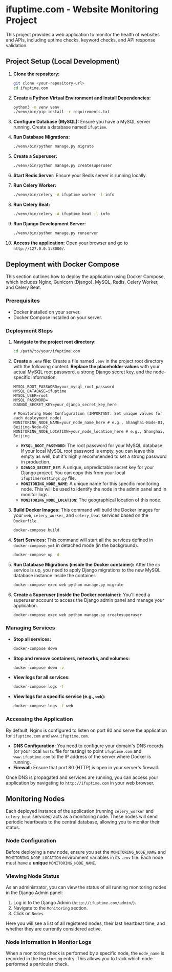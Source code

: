 # ifuptime.com - Website Monitoring Project

This project provides a web application to monitor the health of websites and APIs, including uptime checks, keyword checks, and API response validation.

## Project Setup (Local Development)

1.  **Clone the repository:**
    ```bash
    git clone <your-repository-url>
    cd ifuptime.com
    ```

2.  **Create a Python Virtual Environment and Install Dependencies:**
    ```bash
    python3 -m venv venv
    ./venv/bin/pip install -r requirements.txt
    ```

3.  **Configure Database (MySQL):**
    Ensure you have a MySQL server running. Create a database named `ifuptime`.

4.  **Run Database Migrations:**
    ```bash
    ./venv/bin/python manage.py migrate
    ```

5.  **Create a Superuser:**
    ```bash
    ./venv/bin/python manage.py createsuperuser
    ```

6.  **Start Redis Server:**
    Ensure your Redis server is running locally.

7.  **Run Celery Worker:**
    ```bash
    ./venv/bin/celery -A ifuptime worker -l info
    ```

8.  **Run Celery Beat:**
    ```bash
    ./venv/bin/celery -A ifuptime beat -l info
    ```

9.  **Run Django Development Server:**
    ```bash
    ./venv/bin/python manage.py runserver
    ```

10. **Access the application:** Open your browser and go to `http://127.0.0.1:8000/`.

## Deployment with Docker Compose

This section outlines how to deploy the application using Docker Compose, which includes Nginx, Gunicorn (Django), MySQL, Redis, Celery Worker, and Celery Beat.

### Prerequisites

*   Docker installed on your server.
*   Docker Compose installed on your server.

### Deployment Steps

1.  **Navigate to the project root directory:**
    ```bash
    cd /path/to/your/ifuptime.com
    ```

2.  **Create a `.env` file:**
    Create a file named `.env` in the project root directory with the following content. **Replace the placeholder values** with your actual MySQL root password, a strong Django secret key, and the node-specific information.
    ```env
    MYSQL_ROOT_PASSWORD=your_mysql_root_password
    MYSQL_DATABASE=ifuptime
    MYSQL_USER=root
    MYSQL_PASSWORD=
    DJANGO_SECRET_KEY=your_django_secret_key_here

    # Monitoring Node Configuration (IMPORTANT: Set unique values for each deployment node)
    MONITORING_NODE_NAME=your_node_name_here # e.g., Shanghai-Node-01, Beijing-Node-02
    MONITORING_NODE_LOCATION=your_node_location_here # e.g., Shanghai, Beijing
    ```
    *   **`MYSQL_ROOT_PASSWORD`**: The root password for your MySQL database. If your local MySQL root password is empty, you can leave this empty as well, but it's highly recommended to set a strong password in production.
    *   **`DJANGO_SECRET_KEY`**: A unique, unpredictable secret key for your Django project. You can copy this from your local `ifuptime/settings.py` file.
    *   **`MONITORING_NODE_NAME`**: A unique name for this specific monitoring node. This will be used to identify the node in the admin panel and in monitor logs.
    *   **`MONITORING_NODE_LOCATION`**: The geographical location of this node.

3.  **Build Docker Images:**
    This command will build the Docker images for your `web`, `celery_worker`, and `celery_beat` services based on the `Dockerfile`.
    ```bash
    docker-compose build
    ```

4.  **Start Services:**
    This command will start all the services defined in `docker-compose.yml` in detached mode (in the background).
    ```bash
    docker-compose up -d
    ```

5.  **Run Database Migrations (inside the Docker container):**
    After the `db` service is up, you need to apply Django migrations to the new MySQL database instance inside the container.
    ```bash
    docker-compose exec web python manage.py migrate
    ```

6.  **Create a Superuser (inside the Docker container):**
    You'll need a superuser account to access the Django admin panel and manage your application.
    ```bash
    docker-compose exec web python manage.py createsuperuser
    ```

### Managing Services

*   **Stop all services:**
    ```bash
    docker-compose down
    ```
*   **Stop and remove containers, networks, and volumes:**
    ```bash
    docker-compose down -v
    ```
*   **View logs for all services:**
    ```bash
    docker-compose logs -f
    ```
*   **View logs for a specific service (e.g., `web`):**
    ```bash
    docker-compose logs -f web
    ```

### Accessing the Application

By default, Nginx is configured to listen on port 80 and serve the application for `ifuptime.com` and `www.ifuptime.com`.

*   **DNS Configuration:** You need to configure your domain's DNS records (or your local `hosts` file for testing) to point `ifuptime.com` and `www.ifuptime.com` to the IP address of the server where Docker is running.
*   **Firewall:** Ensure that port 80 (HTTP) is open in your server's firewall.

Once DNS is propagated and services are running, you can access your application by navigating to `http://ifuptime.com` in your web browser.

## Monitoring Nodes

Each deployed instance of the application (running `celery_worker` and `celery_beat` services) acts as a monitoring node. These nodes will send periodic heartbeats to the central database, allowing you to monitor their status.

### Node Configuration

Before deploying a new node, ensure you set the `MONITORING_NODE_NAME` and `MONITORING_NODE_LOCATION` environment variables in its `.env` file. Each node must have a **unique** `MONITORING_NODE_NAME`.

### Viewing Node Status

As an administrator, you can view the status of all running monitoring nodes in the Django Admin panel:

1.  Log in to the Django Admin (`http://ifuptime.com/admin/`).
2.  Navigate to the `Monitoring` section.
3.  Click on `Nodes`.

Here you will see a list of all registered nodes, their last heartbeat time, and whether they are currently considered active.

### Node Information in Monitor Logs

When a monitoring check is performed by a specific node, the `node_name` is recorded in the `MonitorLog` entry. This allows you to track which node performed a particular check.